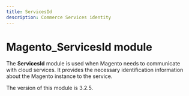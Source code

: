 ```yaml
---
title: ServicesId
description: Commerce Services identity
---
```


# Magento_ServicesId module

The **ServicesId** module is used when Magento needs to communicate with cloud services.
It provides the necessary identification information about the Magento instance to the service.

<InlineAlert slots="text" />
The version of this module is 3.2.5.
